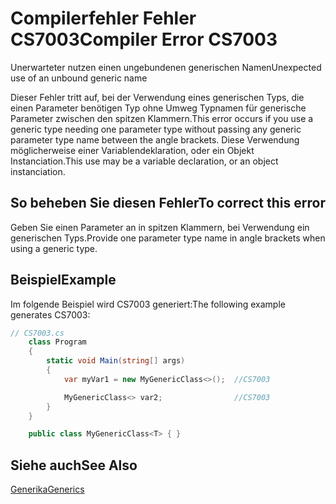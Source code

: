 # <a name="compiler-error-cs7003"></a><span data-ttu-id="8db01-101">Compilerfehler Fehler CS7003</span><span class="sxs-lookup"><span data-stu-id="8db01-101">Compiler Error CS7003</span></span>
<span data-ttu-id="8db01-102">Unerwarteter nutzen einen ungebundenen generischen Namen</span><span class="sxs-lookup"><span data-stu-id="8db01-102">Unexpected use of an unbound generic name</span></span>

<span data-ttu-id="8db01-103">Dieser Fehler tritt auf, bei der Verwendung eines generischen Typs, die einen Parameter benötigen Typ ohne Umweg Typnamen für generische Parameter zwischen den spitzen Klammern.</span><span class="sxs-lookup"><span data-stu-id="8db01-103">This error occurs if you use a generic type needing one parameter type without passing any generic parameter type name between the angle brackets.</span></span> <span data-ttu-id="8db01-104">Diese Verwendung möglicherweise einer Variablendeklaration, oder ein Objekt Instanciation.</span><span class="sxs-lookup"><span data-stu-id="8db01-104">This use may be a variable declaration, or an object instanciation.</span></span>

## <a name="to-correct-this-error"></a><span data-ttu-id="8db01-105">So beheben Sie diesen Fehler</span><span class="sxs-lookup"><span data-stu-id="8db01-105">To correct this error</span></span>  
  
<span data-ttu-id="8db01-106">Geben Sie einen Parameter an in spitzen Klammern, bei Verwendung ein generischen Typs.</span><span class="sxs-lookup"><span data-stu-id="8db01-106">Provide one parameter type name in angle brackets when using a generic type.</span></span>  

 ## <a name="example"></a><span data-ttu-id="8db01-107">Beispiel</span><span class="sxs-lookup"><span data-stu-id="8db01-107">Example</span></span>  
 <span data-ttu-id="8db01-108">Im folgende Beispiel wird CS7003 generiert:</span><span class="sxs-lookup"><span data-stu-id="8db01-108">The following example generates CS7003:</span></span>  
  
```csharp  
// CS7003.cs  
    class Program
    {
        static void Main(string[] args)
        {
            var myVar1 = new MyGenericClass<>();  //CS7003

            MyGenericClass<> var2;                //CS7003
        }
    }

    public class MyGenericClass<T> { }
```

## <a name="see-also"></a><span data-ttu-id="8db01-109">Siehe auch</span><span class="sxs-lookup"><span data-stu-id="8db01-109">See Also</span></span>  
 [<span data-ttu-id="8db01-110">Generika</span><span class="sxs-lookup"><span data-stu-id="8db01-110">Generics</span></span>](../../../csharp/programming-guide/generics/generic-type-parameters.md)   